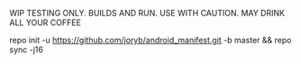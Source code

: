WIP TESTING ONLY. BUILDS AND RUN. USE WITH CAUTION. MAY DRINK ALL YOUR COFFEE

repo init -u https://github.com/joryb/android_manifest.git -b master && repo sync -j16
